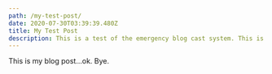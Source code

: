 ```yaml
---
path: /my-test-post/
date: 2020-07-30T03:39:39.480Z
title: My Test Post
description: This is a test of the emergency blog cast system. This is only a test.
---
```

This is my blog post...ok. Bye.